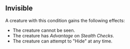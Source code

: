 ## Invisible

A creature with this condition gains the following effects:
* The creature cannot be seen.
* The creature has *Advantage* on *Stealth Checks*.
* The creature can attempt to "Hide" at any time.
